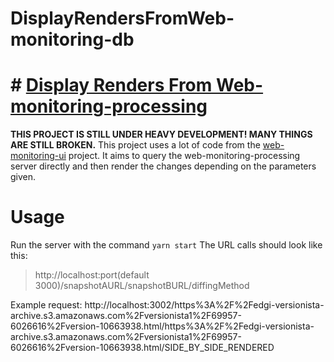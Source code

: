 # DisplayRendersFromWeb-monitoring-db

# # **[Display Renders From Web-monitoring-processing](https://github.com/ftsalamp/DisplayRendersFromWeb-monitoring-processing)**

**THIS PROJECT IS STILL UNDER HEAVY DEVELOPMENT! MANY THINGS ARE STILL BROKEN.**
This project uses a lot of code from the [web-monitoring-ui](https://github.com/edgi-govdata-archiving/web-monitoring-ui) project. It aims to query the web-monitoring-processing server directly and then render the changes depending on the parameters given.


# Usage

Run the server with the command `yarn start`
The URL calls should look like this: 

> http://localhost:port(default 3000)/snapshotAURL/snapshotBURL/diffingMethod

Example request: http://localhost:3002/https%3A%2F%2Fedgi-versionista-archive.s3.amazonaws.com%2Fversionista1%2F69957-6026616%2Fversion-10663938.html/https%3A%2F%2Fedgi-versionista-archive.s3.amazonaws.com%2Fversionista1%2F69957-6026616%2Fversion-10663938.html/SIDE_BY_SIDE_RENDERED
